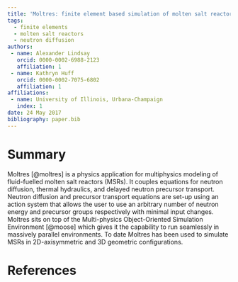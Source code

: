 ```yaml
---
title: 'Moltres: finite element based simulation of molten salt reactors'
tags:
  - finite elements
  - molten salt reactors
  - neutron diffusion
authors:
 - name: Alexander Lindsay
   orcid: 0000-0002-6988-2123
   affiliation: 1
 - name: Kathryn Huff
   orcid: 0000-0002-7075-6802
   affiliation: 1
affiliations:
 - name: University of Illinois, Urbana-Champaign
   index: 1
date: 24 May 2017
bibliography: paper.bib
---
```


# Summary

Moltres [@moltres] is a physics application for multiphysics modeling of fluid-fuelled
molten salt reactors (MSRs). It couples equations for neutron diffusion, thermal
hydraulics, and delayed neutron precursor transport. Neutron diffusion and
precursor transport equations are set-up using an action system that allows the
user to use an arbitrary number of neutron energy and precursor groups
respectively with minimal input changes. Moltres sits on top of the
Multi-physics Object-Oriented Simulation Environment
[@moose] which gives it the capability to run seamlessly in
massively parallel environments. To date Moltres has been used to simulate MSRs
in 2D-axisymmetric and 3D geometric configurations.

# References
